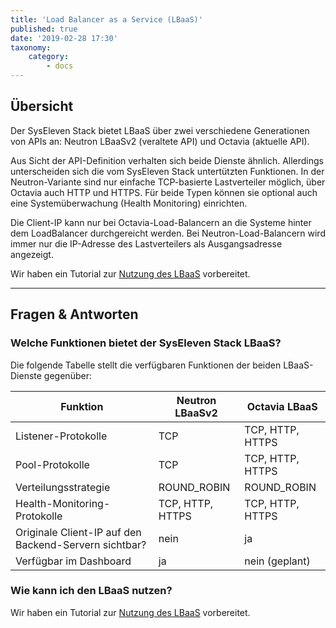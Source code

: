 ```yaml
---
title: 'Load Balancer as a Service (LBaaS)'
published: true
date: '2019-02-28 17:30'
taxonomy:
    category:
        - docs
---
```


## Übersicht

Der SysEleven Stack bietet LBaaS über zwei verschiedene Generationen von APIs an: Neutron LBaaSv2 (veraltete API) und Octavia (aktuelle API).

Aus Sicht der API-Definition verhalten sich beide Dienste ähnlich.
Allerdings unterscheiden sich die vom SysEleven Stack untertützten Funktionen.
In der Neutron-Variante sind nur einfache TCP-basierte Lastverteiler möglich,
über Octavia auch HTTP und HTTPS. Für beide Typen können sie optional auch eine Systemüberwachung (Health Monitoring) einrichten.

Die Client-IP kann nur bei Octavia-Load-Balancern an die Systeme hinter dem LoadBalancer durchgereicht werden. Bei Neutron-Load-Balancern wird immer nur die IP-Adresse des Lastverteilers als Ausgangsadresse angezeigt.

Wir haben ein Tutorial zur [Nutzung des LBaaS](../../../02.Tutorials/05.lbaas/docs.en.md) vorbereitet.

---

## Fragen & Antworten

### Welche Funktionen bietet der SysEleven Stack LBaaS?

Die folgende Tabelle stellt die verfügbaren Funktionen der beiden LBaaS-Dienste
gegenüber:

Funktion             | Neutron LBaaSv2 | Octavia LBaaS
---------------------|-----------------|--------------
Listener-Protokolle  | TCP             | TCP, HTTP, HTTPS
Pool-Protokolle      | TCP             | TCP, HTTP, HTTPS
Verteilungsstrategie | ROUND_ROBIN     | ROUND_ROBIN
Health-Monitoring-Protokolle | TCP, HTTP, HTTPS | TCP, HTTP, HTTPS
Originale Client-IP auf den Backend-Servern sichtbar? | nein | ja
Verfügbar im Dashboard | ja | nein (geplant)

### Wie kann ich den LBaaS nutzen?

Wir haben ein Tutorial zur [Nutzung des LBaaS](../../../02.Tutorials/05.lbaas/docs.en.md) vorbereitet.
